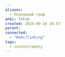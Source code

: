 ```yaml
---
aliases:
  - Планарный граф
anki: false
created: 2024-09-18 20:57
parent: 
connected:
  - "#обс/linking"
tags:
  - content/empty
---
```

